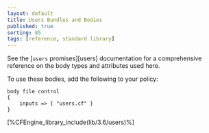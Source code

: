 ```yaml
---
layout: default
title: Users Bundles and Bodies
published: true
sorting: 85
tags: [reference, standard library]
---
```


See the [`users` promises][users] documentation for a
comprehensive reference on the body types and attributes used here.

To use these bodies, add the following to your policy:

```cf3
body file control
{
	inputs => { "users.cf" }
}
```



[%CFEngine_library_include(lib/3.6/users)%]

